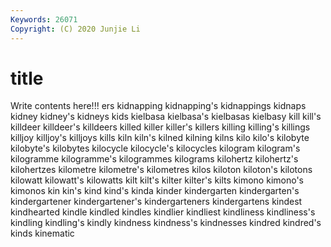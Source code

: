 ```yaml
---
Keywords: 26071
Copyright: (C) 2020 Junjie Li
---
```


# title

Write contents here!!!
ers 
kidnapping 
kidnapping's 
kidnappings 
kidnaps 
kidney 
kidney's 
kidneys
kids 
kielbasa 
kielbasa's 
kielbasas 
kielbasy 
kill 
kill's 
killdeer 
killdeer's 
killdeers
killed 
killer 
killer's 
killers 
killing 
killing's 
killings 
killjoy 
killjoy's 
killjoys
kills 
kiln 
kiln's 
kilned 
kilning 
kilns 
kilo 
kilo's 
kilobyte 
kilobyte's
kilobytes 
kilocycle 
kilocycle's 
kilocycles 
kilogram 
kilogram's 
kilogramme 
kilogramme's 
kilogrammes 
kilograms
kilohertz 
kilohertz's 
kilohertzes 
kilometre 
kilometre's 
kilometres 
kilos 
kiloton 
kiloton's 
kilotons
kilowatt 
kilowatt's 
kilowatts 
kilt 
kilt's 
kilter 
kilter's 
kilts 
kimono 
kimono's
kimonos 
kin 
kin's 
kind 
kind's 
kinda 
kinder 
kindergarten 
kindergarten's 
kindergartener
kindergartener's 
kindergarteners 
kindergartens 
kindest 
kindhearted 
kindle 
kindled 
kindles 
kindlier 
kindliest
kindliness 
kindliness's 
kindling 
kindling's 
kindly 
kindness 
kindness's 
kindnesses 
kindred 
kindred's
kinds 
kinematic 
